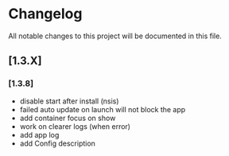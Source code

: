 # Changelog

All notable changes to this project will be documented in this file.

## [1.3.X]

### [1.3.8]

- disable start after install (nsis)
- failed auto update on launch will not block the app
- add container focus on show
- work on clearer logs (when error)
- add app log
- add Config description